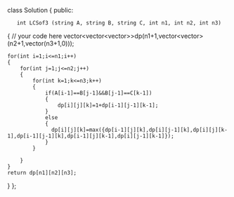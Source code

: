 class Solution
{
    public:

       int LCSof3 (string A, string B, string C, int n1, int n2, int n3)
{
    // your code here
    vector<vector<vector<int>>>dp(n1+1,vector<vector<int>>(n2+1,vector<int>(n3+1,0))); 
    
    for(int i=1;i<=n1;i++)
    {
        for(int j=1;j<=n2;j++)
        {
            for(int k=1;k<=n3;k++)
            {
                if(A[i-1]==B[j-1]&&B[j-1]==C[k-1])
                {
                    dp[i][j][k]=1+dp[i-1][j-1][k-1];
                }
                else
                {
                  dp[i][j][k]=max({dp[i-1][j][k],dp[i][j-1][k],dp[i][j][k-1],dp[i-1][j-1][k],dp[i-1][j][k-1],dp[i][j-1][k-1]});
                }
            }

        }
    }
    return dp[n1][n2][n3];
}
};

